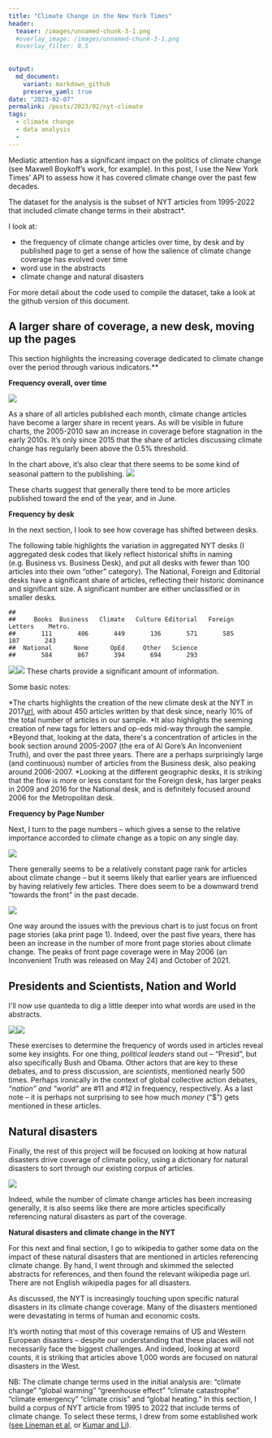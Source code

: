 ```yaml
---
title: "Climate Change in the New York Times"
header:
  teaser: /images/unnamed-chunk-3-1.png
  #overlay_image: /images/unnamed-chunk-3-1.png
  #overlay_filter: 0.5
  
  
output: 
  md_document: 
    variant: markdown_github
    preserve_yaml: true
date: "2023-02-07"
permalink: /posts/2023/02/nyt-climate
tags: 
  - climate change
  - data analysis
  - 
---
```


Mediatic attention has a significant impact on the politics of climate
change (see Maxwell Boykoff’s work, for example). In this post, I use
the New York Times’ API to assess how it has covered climate change over
the past few decades.

The dataset for the analysis is the subset of NYT articles from
1995-2022 that included climate change terms in their abstract\*.

I look at: 
* the frequency of climate change articles over time, by
desk and by published page to get a sense of how the salience of climate
change coverage has evolved over time 
* word use in the abstracts 
* climate change and natural disasters

For more detail about the code used to compile the dataset, take a look
at the github version of this document.

## A larger share of coverage, a new desk, moving up the pages

This section highlights the increasing coverage dedicated to climate
change over the period through various indicators.\*\*

**Frequency overall, over time**

![](/images/unnamed-chunk-3-1.png)

As a share of all articles published each month, climate change 
articles have become a larger share in recent years. As will be visible 
in future charts, the 2005-2010 saw an increase in coverage before stagnation 
in the early 2010s. It’s only since 2015 that the share of articles discussing 
climate change has regularly been above the 0.5% threshold.

In the chart above, it’s also clear that there seems to be some kind of
seasonal pattern to the publishing. ![](/images/unnamed-chunk-4-1.png)

These charts suggest that generally there tend to be more
articles published toward the end of the year, and in June.

**Frequency by desk**

In the next section, I look to see how coverage has shifted between
desks.

The following table highlights the variation in aggregated NYT desks (I
aggregated desk codes that likely reflect historical shifts in naming
(e.g. Business vs. Business Desk), and put all desks with fewer than 100
articles into their own “other” category). The National, Foreign and
Editorial desks have a significant share of articles, reflecting their
historic dominance and significant size. A significant number are either
unclassified or in smaller desks.

    ## 
    ##     Books  Business   Climate   Culture Editorial   Foreign   Letters    Metro. 
    ##       111       406       449       136       571       585       107       243 
    ##  National      None      OpEd     Other   Science 
    ##       584       867       394       694       293

![](/images/unnamed-chunk-7-1.png)![](/images/unnamed-chunk-7-2.png)
These charts provide a significant amount of information.

Some basic notes:

*The charts highlights the creation of the new climate desk at the NYT
in
2017[url](https://www.nytimes.com/2017/03/16/insider/a-sea-change-for-climate-coverage.html),
with about 450 articles written by that desk since, nearly 10% of the
total number of articles in our sample. *It also highlights the seeming
creation of new tags for letters and op-eds mid-way through the sample.
*Beyond that, looking at the data, there's a concentration of
articles in the book section around 2005-2007 (the era of Al Gore’s An
Inconvenient Truth), and over the past three years. There are a perhaps
surprisingly large (and continuous) number of articles from the Business
desk, also peaking around 2006-2007. *Looking at the different
geographic desks, it is striking that the flow is more or less constant
for the Foreign desk, has larger peaks in 2009 and 2016 for the National
desk, and is definitely focused around 2006 for the Metropolitan desk.

**Frequency by Page Number**

Next, I turn to the page numbers – which gives a sense to the relative
importance accorded to climate change as a topic on any single day.

![](/images/unnamed-chunk-8-1.png)

There generally seems to be a relatively constant page rank for articles
about climate change – but it seems likely that earlier years are
influenced by having relatively few articles. There does seem to be a
downward trend “towards the front” in the past decade.


![](/images/unnamed-chunk-9-1.png)

One way around the issues with the previous chart is to just focus on
front page stories (aka print page 1). Indeed, over the past five years,
there has been an increase in the number of more front page stories
about climate change. The peaks of front page coverage were in May 2006
(an Inconvenient Truth was released on May 24) and October of 2021.

## Presidents and Scientists, Nation and World

I'll now use quanteda to dig a little deeper into what words are used
in the abstracts.

![](/images/unnamed-chunk-10-1.png)![](/images/unnamed-chunk-10-2.png)

These exercises to determine the frequency of words used in articles
reveal some key insights. For one thing, *political leaders* stand out –
“Presid”, but also specifically Bush and Obama. Other actors that are
key to these debates, and to press discussion, are *scientists*,
mentioned nearly 500 times. Perhaps ironically in the context of global
collective action debates, *“nation” and “world”* are #11 and #12 in
frequency, respectively. As a last note – it is perhaps not surprising
to see how much *money* (“$”) gets mentioned in these articles.

## Natural disasters

Finally, the rest of this project will be focused on looking at how
natural disasters drive coverage of climate policy, using a dictionary
for natural disasters to sort through our existing corpus of articles.

![](/images/unnamed-chunk-11-1.png)

Indeed, while the number of climate change articles has been increasing
generally, it is also seems like there are more articles specifically
referencing natural disasters as part of the coverage.

**Natural disasters and climate change in the NYT**

For this next and final section, I go to wikipedia to gather some data
on the impact of these natural disasters that are mentioned in articles
referencing climate change. By hand, I went through and skimmed the
selected abstracts for references, and then found the relevant wikipedia
page url. There are not English wikipedia pages for all disasters.

As discussed, the NYT is increasingly touching upon specific natural
disasters in its climate change coverage. Many of the disasters
mentioned were devastating in terms of human and economic costs.

It’s worth noting that most of this coverage remains of US and Western
European disasters – despite our understanding that these places will
not necessarily face the biggest challenges. And indeed, looking at word
counts, it is striking that articles above 1,000 words are focused on
natural disasters in the West.

NB: The climate change terms used in the initial analysis are: “climate
change” “global warming” “greenhouse effect” “climate catastrophe”
“climate emergency” “climate crisis” and “global heating.” In this
section, I build a corpus of NYT article from 1995 to 2022 that include
terms of climate change. To select these terms, I drew from some
established work ([see Lineman et
al](https://journals.plos.org/plosone/article?id=10.1371/journal.pone.0138996),
or [Kumar and
Li](https://www.researchgate.net/profile/Sathish-Kumar-26/publication/331453828_Spatiotemporal_Topic_Modeling_and_Sentiment_Analysis_of_Global_Climate_Change_Tweets/links/5d9033e6a6fdcc2554a4740e/Spatiotemporal-Topic-Modeling-and-Sentiment-Analysis-of-Global-Climate-Change-Tweets.pdf)).
